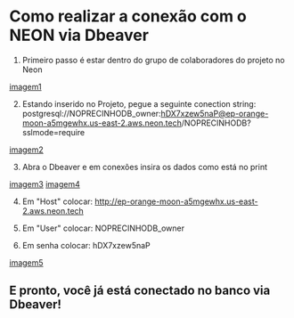 # Como realizar a conexão com o NEON via Dbeaver #

1. Primeiro passo é estar dentro do grupo de colaboradores do projeto no Neon 

[imagem1]()

2. Estando inserido no Projeto, pegue a seguinte conection string: postgresql://NOPRECINHODB_owner:hDX7xzew5naP@ep-orange-moon-a5mgewhx.us-east-2.aws.neon.tech/NOPRECINHODB?sslmode=require

[imagem2]()

3. Abra o Dbeaver e em conexões insira os dados como está no print

[imagem3]()
[imagem4]()


4. Em "Host" colocar: http://ep-orange-moon-a5mgewhx.us-east-2.aws.neon.tech

5. Em "User" colocar: NOPRECINHODB_owner

6. Em senha colocar: hDX7xzew5naP

[imagem5]()

## E pronto, você já está conectado no banco via Dbeaver! ## 
